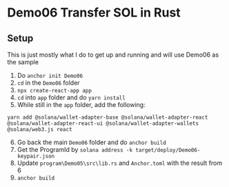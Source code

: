 # Demo06 Transfer SOL in Rust

## Setup
This is just mostly what I do to get up and running and will use Demo06 as the sample
1. Do `anchor init Demo06`
2. `cd` in the `Demo06` folder
3. `npx create-react-app app`
4. `cd` into `app` folder and do `yarn install`
5. While still in the `app` folder, add the following:
```
yarn add @solana/wallet-adapter-base @solana/wallet-adapter-react @solana/wallet-adapter-react-ui @solana/wallet-adapter-wallets @solana/web3.js react
```
6. Go back the main `Demo06` folder and do `anchor build`
7. Get the ProgramId by `solana address -k target/deploy/Demo06-keypair.json`
8. Update `program\Demo05\src\lib.rs` and `Anchor.toml` with the result from 6
9. `anchor build`